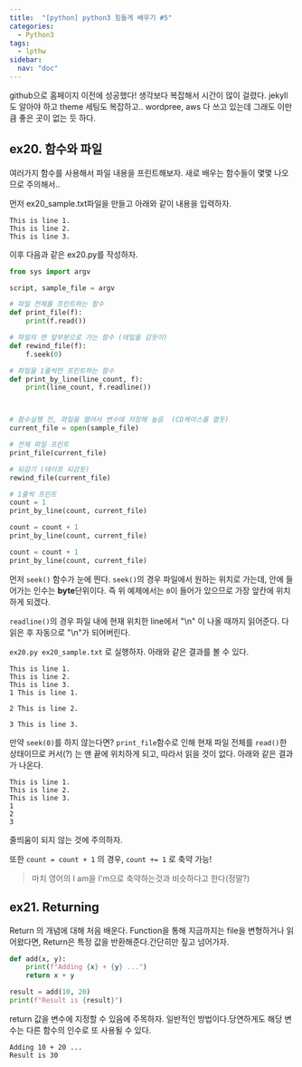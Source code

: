```yaml
---
title:  "[python] python3 힘들게 배우기 #5"
categories: 
  - Python3
tags:
  - lpthw
sidebar:
  nav: "doc"
---
```

github으로 홈페이지 이전에 성공했다! 생각보다 복잡해서 시간이 많이 걸렸다. jekyll도 알아야 하고 theme 세팅도 복잡하고.. wordpree, aws 다 쓰고 있는데 그래도 이만큼 좋은 곳이 없는 듯 하다. 


## ex20. 함수와 파일 

여러가지 함수를 사용해서 파일 내용을 프린트해보자. 새로 배우는 함수들이 몇몇 나오므로 주의해서..

먼저 ex20_sample.txt파일을 만들고 아래와 같이 내용을 입력하자.

```
This is line 1.
This is line 2.
This is line 3.
```

이후 다음과 같은 ex20.py를 작성하자. 

```python
from sys import argv

script, sample_file = argv

# 파일 전체를 프린트하는 함수
def print_file(f):
    print(f.read())

# 파일의 맨 앞부분으로 가는 함수 (테잎을 감듯이)
def rewind_file(f):
    f.seek(0)

# 파일을 1줄씩만 프린트하는 함수
def print_by_line(line_count, f):
    print(line_count, f.readline())



# 함수실행 전, 파일을 열어서 변수에 저장해 높음  (CD케이스를 열듯)
current_file = open(sample_file)

# 전체 파일 프린트 
print_file(current_file)

# 되감기 (테이프 되감듯)
rewind_file(current_file)

# 1줄씩 프린트
count = 1
print_by_line(count, current_file)

count = count + 1
print_by_line(count, current_file)

count = count + 1
print_by_line(count, current_file)
```

먼저 `seek()` 함수가 눈에 띈다. `seek()`의 경우 파일에서 원하는 위치로 가는데, 안에 들어가는 인수는 **byte**단위이다. 즉 위 예제에서는 `0`이 들어가 있으므로 가장 앞칸에 위치하게 되겠다.

`readline()`의 경우 파일 내에 현재 위치한 line에서 "\n" 이 나올 때까지 읽어준다. 다 읽은 후 자동으로 "\n"가 되어버린다. 

`ex20.py ex20_sample.txt` 로 실행하자. 아래와 같은 결과를 볼 수 있다. 



```
This is line 1.
This is line 2.
This is line 3.
1 This is line 1.

2 This is line 2.

3 This is line 3.

```



만약 `seek(0)`를 하지 않는다면? `print_file`함수로 인해 현재 파일 전체를 `read()`한 상태이므로 커서(?) 는 맨 끝에 위치하게 되고, 따라서 읽을 것이 없다. 아래와 같은 결과가 나온다.

```
This is line 1.
This is line 2.
This is line 3.
1
2
3
```

줄띄움이 되지 않는 것에 주의하자. 


또한 `count = count + 1` 의 경우, `count += 1` 로 축약 가능!
> 마치 영어의 I am을 I'm으로 축약하는것과 비슷하다고 한다(정말?)

## ex21. Returning 

Return 의 개념에 대해 처음 배운다. Function을 통해 지금까지는 file을 변형하거나 읽어왔다면, Return은 특정 값을 반환해준다.간단히만 짚고 넘어가자.

```python
def add(x, y):
    print(f"Adding {x} + {y} ...")
    return x + y

result = add(10, 20)
print(f"Result is {result}")
```

return 값을 변수에 지정할 수 있음에 주목하자. 일반적인 방법이다.당연하게도 해당 변수는 다른 함수의 인수로 또 사용될 수 있다. 


```
Adding 10 + 20 ...
Result is 30
```

